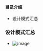 #### 目录介绍
- 设计模式汇总



### 设计模式汇总
- ![image](https://upload-images.jianshu.io/upload_images/4432347-9632e4b70d36a42c.png?imageMogr2/auto-orient/strip%7CimageView2/2/w/1240)

























